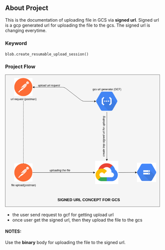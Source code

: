 ## About Project
This is the documentation of uploading file in GCS via **signed url**. Signed url is a gcp generated url for uploading the file to the gcs. The signed url is changing everytime.

### Keyword
`blob.create_resumable_upload_session()`


### Project Flow
![](gcs_signed_url.png)

- the user send request to gcf for getting upload url
- once user get the signed url, then they upload the file to the gcs


#### NOTES:
Use the **binary** body for uploading the file to the signed url.